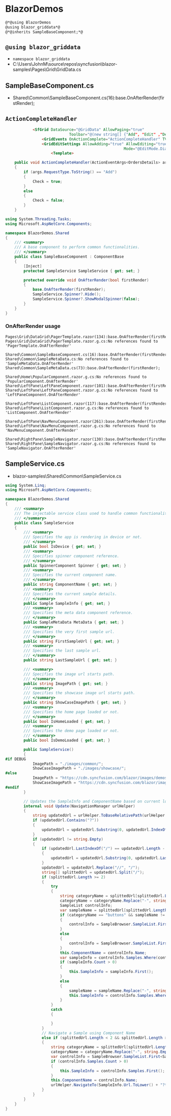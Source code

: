 ﻿
# BlazorDemos

```html
@*@using BlazorDemos
@using blazor_griddata*@ 
@*@inherits SampleBaseComponent;*@
```

## `@using blazor_griddata`
- `namespace blazor_griddata`
- C:\Users\JohnM\source\repos\syncfusion\blazor-samples\Pages\Grid\GridData.cs

## SampleBaseComponent.cs
- Shared\Common\SampleBaseComponent.cs(16):base.OnAfterRender(firstRender);

## `ActionCompleteHandler`

```html
			<SfGrid DataSource="@GridData" AllowPaging="true" 
							Toolbar="@(new string[] {"Add", "Edit" ,"Delete","Update","Cancel" })">
				<GridEvents OnActionComplete="ActionCompleteHandler" TValue="OrdersDetails"></GridEvents>
				<GridEditSettings AllowAdding="true" AllowEditing="true" AllowDeleting="true" 
													Mode="@EditMode.Dialog" Dialog="DialogParams">
					<Template>
```


```csharp
	public void ActionCompleteHandler(ActionEventArgs<OrdersDetails> args)
	{
		if (args.RequestType.ToString() == "Add")
		{
			Check = true;
		}
		else
		{
			Check = false;
		}
	}
```	

```csharp
using System.Threading.Tasks;
using Microsoft.AspNetCore.Components;

namespace BlazorDemos.Shared
{
	/// <summary>
	/// A base component to perform common functionalities.
	/// </summary>
	public class SampleBaseComponent : ComponentBase
	{
		[Inject]
		protected SampleService SampleService { get; set; }

		protected override void OnAfterRender(bool firstRender)
		{
			base.OnAfterRender(firstRender);
			SampleService.Spinner?.Hide();
			SampleService.Spinner?.ShowModalSpinner(false);
		}
	}
}
```

### OnAfterRender usage
	Pages\Grid\DataGrid\PagerTemplate.razor(134):base.OnAfterRender(firstRender);
	Pages\Grid\DataGrid\PagerTemplate.razor.g.cs:No references found to 'PagerTemplate.OnAfterRender'

	Shared\Common\SampleBaseComponent.cs(16):base.OnAfterRender(firstRender);
	Shared\Common\SampleMetaData.cs:No references found to 'SampleMetaData.OnAfterRender'
	Shared\Common\SampleMetaData.cs(73):base.OnAfterRender(firstRender);

	Shared\Home\PopularComponent.razor.g.cs:No references found to 'PopularComponent.OnAfterRender'
	Shared\LeftPane\LeftPaneComponent.razor(101):base.OnAfterRender(firstRender);
	Shared\LeftPane\LeftPaneComponent.razor.g.cs:No references found to 'LeftPaneComponent.OnAfterRender'

	Shared\LeftPane\ListComponent.razor(117):base.OnAfterRender(firstRender);
	Shared\LeftPane\ListComponent.razor.g.cs:No references found to 'ListComponent.OnAfterRender'

	Shared\LeftPane\NavMenuComponent.razor(261):base.OnAfterRender(firstRender);
	Shared\LeftPane\NavMenuComponent.razor.g.cs:No references found to 'NavMenuComponent.OnAfterRender'

	Shared\RightPane\SampleNavigator.razor(130):base.OnAfterRender(firstRender);
	Shared\RightPane\SampleNavigator.razor.g.cs:No references found to 'SampleNavigator.OnAfterRender'


## SampleService.cs
- blazor-samples\Shared\Common\SampleService.cs

```csharp
using System.Linq;
using Microsoft.AspNetCore.Components;

namespace BlazorDemos.Shared
{
	/// <summary>
	/// The injectable service class used to handle common functionalities all over the application.
	/// </summary>
	public class SampleService
	{
		/// <summary>
		/// Specifies the app is rendering in device or not.
		/// </summary>
		public bool IsDevice { get; set; }
		/// <summary>
		/// Specifies spinner component reference.
		/// </summary>
		public SpinnerComponent Spinner { get; set; }
		/// <summary>
		/// Specifies the current component name.
		/// </summary>
		public string ComponentName { get; set; }
		/// <summary>
		/// Specifies the current sample details.
		/// </summary>
		public Sample SampleInfo { get; set; }
		/// <summary>
		/// Specifies the meta data component reference.
		/// </summary>
		public SampleMetaData MetaData { get; set; }
		/// <summary>
		/// Specifies the very first sample url.
		/// </summary>
		public string FirstSampleUrl { get; set; }
		/// <summary>
		/// Specifies the last sample url.
		/// </summary>
		public string LastSampleUrl { get; set; }

		/// <summary>
		/// Specifies the image url starts path.
		/// </summary>
		public string ImagePath { get; set; }
		/// <summary>
		/// Specifies the showcase image url starts path.
		/// </summary>
		public string ShowCaseImagePath { get; set; }
		/// <summary>
		/// Specifies the home page loaded or not.
		/// </summary>
		public bool IsHomeLoaded { get; set; }
		/// <summary>
		/// Specifies the demo page loaded or not.
		/// </summary>
		public bool IsDemoLoaded { get; set; }

		public SampleService()
		{
#if DEBUG
			ImagePath = "./images/common/";
			ShowCaseImagePath = "./images/showcase/";
#else
            ImagePath = "https://cdn.syncfusion.com/blazor/images/demos/";
            ShowCaseImagePath = "https://cdn.syncfusion.com/blazor/images/showcase/";
#endif
		}

		// Updates the SampleInfo and ComponentName based on current loaded uri.
		internal void Update(NavigationManager urlHelper)
		{
			string updatedUrl = urlHelper.ToBaseRelativePath(urlHelper.Uri);
			if (updatedUrl.Contains("?"))
			{
				updatedUrl = updatedUrl.Substring(0, updatedUrl.IndexOf("?"));
			}
			if (updatedUrl != string.Empty)
			{
				if (updatedUrl.LastIndexOf("/") == updatedUrl.Length - 1)
				{
					updatedUrl = updatedUrl.Substring(0, updatedUrl.LastIndexOf("/"));
				}
				updatedUrl = updatedUrl.Replace("//", "/");
				string[] splittedUrl = updatedUrl.Split("/");
				if (splittedUrl.Length >= 2)
				{
					try
					{
						string categoryName = splittedUrl[splittedUrl.Length - 2];
						categoryName = categoryName.Replace("-", string.Empty);
						SampleList controlInfo;
						var sampleName = splittedUrl[splittedUrl.Length - 1];
						if (categoryName == "buttons" && sampleName != "default-functionalities")
						{
							controlInfo = SampleBrowser.SampleList.First<SampleList>(control => control.DemoPath.ToLower().Contains(sampleName));
						}
						else
						{
							controlInfo = SampleBrowser.SampleList.First<SampleList>(control => control.ControllerName.ToLower().Equals(categoryName));
						}
						this.ComponentName = controlInfo.Name;
						var sampleInfo = controlInfo.Samples.Where(control => control.Url.ToLower() == updatedUrl).ToList();
						if (sampleInfo.Count > 0)
						{
							this.SampleInfo = sampleInfo.First();
						}
						else
						{
							sampleName = sampleName.Replace("-", string.Empty);
							this.SampleInfo = controlInfo.Samples.Where(control => control.FileName.ToLower() == (sampleName + ".razor")).First();
						}
					}
					catch
					{

					}
				}
				// Navigate a Sample using Component Name
				else if (splittedUrl.Length < 2 && splittedUrl.Length > 0)
				{
					string categoryName = splittedUrl[splittedUrl.Length - 1];
					categoryName = categoryName.Replace("-", string.Empty);
					var controlInfo = SampleBrowser.SampleList.First<SampleList>(control => control.ControllerName.ToLower().Equals(categoryName));
					if (controlInfo.Samples.Count > 0)
					{
						this.SampleInfo = controlInfo.Samples.First();
					}
					this.ComponentName = controlInfo.Name;
					urlHelper.NavigateTo(SampleInfo.Url.ToLower() + "?theme=bootstrap4");
				}
			}
		}
	}
}

